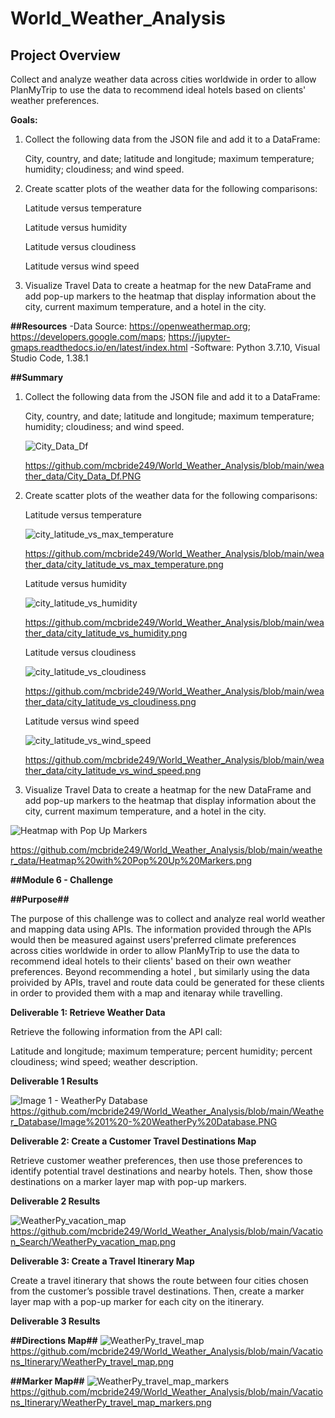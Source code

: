 # World_Weather_Analysis

## Project Overview

Collect and analyze weather data across cities worldwide in order to allow PlanMyTrip to use the data to recommend ideal hotels based on clients' weather preferences.

**Goals:**

1. Collect the following data from the JSON file and add it to a DataFrame:
  
     City, country, and date; latitude and longitude; maximum temperature; humidity; cloudiness; and wind speed. 
     
     
2. Create scatter plots of the weather data for the following comparisons:
    
    Latitude versus temperature
    
    Latitude versus humidity
    
    Latitude versus cloudiness
    
    Latitude versus wind speed
    
    
3. Visualize Travel Data to create a heatmap for the new DataFrame and add  pop-up markers to the heatmap that display information about the city, current maximum temperature,      and a hotel in the city.


**##Resources**
-Data Source: https://openweathermap.org; https://developers.google.com/maps; https://jupyter-gmaps.readthedocs.io/en/latest/index.html
-Software: Python 3.7.10, Visual Studio Code, 1.38.1


**##Summary**

1. Collect the following data from the JSON file and add it to a DataFrame:
  
    City, country, and date; latitude and longitude; maximum temperature; humidity; cloudiness; and wind speed. 

    ![City_Data_Df](https://user-images.githubusercontent.com/92111396/143618839-691264a0-e51d-484e-ab4e-a6200823ba37.PNG)

     https://github.com/mcbride249/World_Weather_Analysis/blob/main/weather_data/City_Data_Df.PNG


2. Create scatter plots of the weather data for the following comparisons:
    
    Latitude versus temperature
    
    ![city_latitude_vs_max_temperature](https://user-images.githubusercontent.com/92111396/143619146-29f357c9-b0e2-46d1-9ac6-7ae9e7f9449c.png)

    https://github.com/mcbride249/World_Weather_Analysis/blob/main/weather_data/city_latitude_vs_max_temperature.png
    
    
    Latitude versus humidity
    
    ![city_latitude_vs_humidity](https://user-images.githubusercontent.com/92111396/143619157-072eb9e7-7e48-4687-9162-ad1de6a4849b.png)
    
    https://github.com/mcbride249/World_Weather_Analysis/blob/main/weather_data/city_latitude_vs_humidity.png
    
    
    Latitude versus cloudiness
    
    ![city_latitude_vs_cloudiness](https://user-images.githubusercontent.com/92111396/143619168-9f840999-72f2-44c6-96ec-99c07a24eaf8.png)

    https://github.com/mcbride249/World_Weather_Analysis/blob/main/weather_data/city_latitude_vs_cloudiness.png
    
    
    Latitude versus wind speed
    
    ![city_latitude_vs_wind_speed](https://user-images.githubusercontent.com/92111396/143619179-4bf99baa-dac3-44c0-850f-09aeaaf75319.png)

    https://github.com/mcbride249/World_Weather_Analysis/blob/main/weather_data/city_latitude_vs_wind_speed.png
    
    
3. Visualize Travel Data to create a heatmap for the new DataFrame and add  pop-up markers to the heatmap that display information about the city, current maximum temperature,      and a hotel in the city.

![Heatmap with Pop Up Markers](https://user-images.githubusercontent.com/92111396/143618355-ef823337-3ac8-481a-ba0c-e3b86fd4a98c.png)

https://github.com/mcbride249/World_Weather_Analysis/blob/main/weather_data/Heatmap%20with%20Pop%20Up%20Markers.png




**##Module 6 - Challenge** 

**##Purpose##**

The purpose of this challenge was to collect and analyze real world weather and mapping data using APIs. The information provided through the APIs would then be measured against users'preferred climate preferences across cities worldwide in order to allow PlanMyTrip to use the data to recommend ideal hotels to their clients' based on their own weather preferences. Beyond recommending a hotel , but similarly using the data proivided by APIs, travel and route data could be generated for these clients in order to provided them with a map and itenaray while travelling.  


**Deliverable 1: Retrieve Weather Data**

Retrieve the following information from the API call:

Latitude and longitude; maximum temperature; percent humidity; percent cloudiness; wind speed; weather description.


**Deliverable 1 Results**

![Image 1 - WeatherPy Database](https://user-images.githubusercontent.com/92111396/143787204-20f3105d-4732-44fb-9b79-9e071ec2419e.PNG)
https://github.com/mcbride249/World_Weather_Analysis/blob/main/Weather_Database/Image%201%20-%20WeatherPy%20Database.PNG

**Deliverable 2: Create a Customer Travel Destinations Map**

Retrieve customer weather preferences, then use those preferences to identify potential travel destinations and nearby hotels. Then, show those destinations on a marker layer map with pop-up markers.


**Deliverable 2 Results**

![WeatherPy_vacation_map](https://user-images.githubusercontent.com/92111396/143787390-f4b1fb17-a3f6-4ca7-8033-7cd535ee1034.png)
https://github.com/mcbride249/World_Weather_Analysis/blob/main/Vacation_Search/WeatherPy_vacation_map.png

**Deliverable 3: Create a Travel Itinerary Map**

Create a travel itinerary that shows the route between four cities chosen from the customer’s possible travel destinations. Then, create a marker layer map with a pop-up marker for each city on the itinerary.


**Deliverable 3 Results**

**##Directions Map##**
![WeatherPy_travel_map](https://user-images.githubusercontent.com/92111396/143914053-6233b157-6866-4c8f-8d09-af9388a8682a.png)
https://github.com/mcbride249/World_Weather_Analysis/blob/main/Vacations_Itinerary/WeatherPy_travel_map.png

**##Marker Map##**
![WeatherPy_travel_map_markers](https://user-images.githubusercontent.com/92111396/143789660-8627571c-1d21-4232-a651-818c5e1f6b45.png)
https://github.com/mcbride249/World_Weather_Analysis/blob/main/Vacations_Itinerary/WeatherPy_travel_map_markers.png

